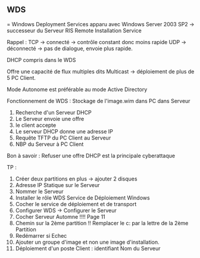 
## WDS 

= Windows Deployment Services apparu avec Windows Server 2003 SP2 
-> successeur du Serveur RIS Remote Installation Service

Rappel :
TCP -> connecté -> contrôle constant donc moins rapide
UDP -> déconnecté -> pas de dialogue, envoie plus rapide.

DHCP compris dans le WDS

Offre une capacité de flux multiples dits Multicast -> déploiement de plus de 5 PC Client.

Mode Autonome est préférable au mode Active Directory 


Fonctionnement de WDS : Stockage de l'image.wim dans PC dans Serveur 

1. Recherche d'un Serveur DHCP
2. Le Serveur envoie une offre 
3. le client accepte
4. Le serveur DHCP donne une adresse IP
5. Requête TFTP du PC Client au Serveur
6. NBP du Serveur à PC Client 



Bon à savoir : Refuser une offre DHCP est la principale cyberattaque

TP :
1. Créer deux partitions en plus -> ajouter 2 disques
2. Adresse IP Statique sur le Serveur
3. Nommer le Serveur 
4. Installer le rôle WDS Service de Déploiement Windows
5. Cocher le service de déploiement et de transport
6. Configurer WDS -> Configurer le Serveur
8. Cocher Serveur Automne !!!! Page 11
9. Chemin sur la 2ème partition !! Remplacer le c: par la lettre de la 2ème Partition 
10. Redémarrer si Echec 
11. Ajouter un groupe d'image et non une image d'installation.
12. Déploiement d'un poste Client : identifiant Nom du Serveur
